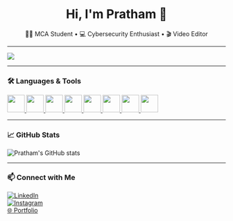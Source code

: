 
<h1 align="center">Hi, I'm Pratham 👋</h1>


<p align="center">
  👨‍💻 MCA Student • 💻 Cybersecurity Enthusiast • 🎬 Video Editor
</p>

---

![](https://komarev.com/ghpvc/?username=isthatpratham&label=Profile%20views&color=0e75b6&style=flat)

---

### 🛠️ Languages & Tools

<a href="https://developer.mozilla.org/en-US/docs/Web/HTML" target="_blank"> <img src="https://cdn.jsdelivr.net/gh/devicons/devicon/icons/html5/html5-original.svg" width="40" height="40"/> </a> <a href="https://developer.mozilla.org/en-US/docs/Web/CSS" target="_blank"> <img src="https://cdn.jsdelivr.net/gh/devicons/devicon/icons/css3/css3-original.svg" width="40" height="40"/> </a> <a href="https://developer.mozilla.org/en-US/docs/Web/JavaScript" target="_blank"> <img src="https://cdn.jsdelivr.net/gh/devicons/devicon/icons/javascript/javascript-original.svg" width="40" height="40"/> </a> <a href="https://www.python.org/" target="_blank"> <img src="https://cdn.jsdelivr.net/gh/devicons/devicon/icons/python/python-original.svg" width="40" height="40"/> </a> <a href="https://www.java.com/" target="_blank"> <img src="https://cdn.jsdelivr.net/gh/devicons/devicon/icons/java/java-original.svg" width="40" height="40"/> </a> <a href="https://www.adobe.com/products/aftereffects.html" target="_blank"> <img src="https://cdn.jsdelivr.net/gh/devicons/devicon/icons/aftereffects/aftereffects-original.svg" width="40" height="40"/> </a> <a href="https://www.adobe.com/products/premiere.html" target="_blank"> <img src="https://cdn.jsdelivr.net/gh/devicons/devicon/icons/premierepro/premierepro-original.svg" width="40" height="40"/> </a> <a href="https://www.blackmagicdesign.com/products/davinciresolve/" target="_blank"> <img src="https://img.icons8.com/color/48/000000/davinci-resolve.png" width="40" height="40"/> </a>

---

### 📈 GitHub Stats
![Pratham's GitHub stats](https://github-readme-stats.vercel.app/api?username=isthatpratham&show_icons=true&theme=radical)

---

### 📫 Connect with Me
[![LinkedIn](https://img.shields.io/badge/-LinkedIn-0077B5?style=flat-square&logo=linkedin&logoColor=white)](https://www.linkedin.com/in/pratham-debnath-894471314)  
[![Instagram](https://img.shields.io/badge/-Instagram-E4405F?style=flat-square&logo=instagram&logoColor=white)](https://www.instagram.com/prathamfsrure)  
[🌐 Portfolio](https://aiir.framer.website/)
